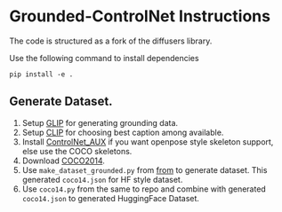 # Grounded-ControlNet Instructions

The code is structured as a fork of the diffusers library.

Use the following command to install dependencies

    pip install -e . 




## Generate Dataset.
1. Setup [GLIP](https://github.com/microsoft/GLIP) for generating grounding data.
2. Setup [CLIP](https://github.com/openai/CLIP.git) for choosing best caption among available.
3. Install [ControlNet_AUX](https://github.com/patrickvonplaten/controlnet_aux) if you want openpose style skeleton support, else use the COCO skeletons.
4. Download [COCO2014](https://cocodataset.org/#download).
5. Use `make_dataset_grounded.py` from [from](https://github.com/ravich3373/personalize_gen) to generate dataset. This generated `coco14.json` for HF style dataset.
6. Use `coco14.py` from the same to repo and combine with generated `coco14.json` to generated HuggingFace Dataset.

